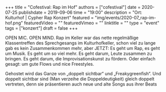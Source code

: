 +++
title = "Cofestival: Rap im Hof"
authors = ["cofestival"]
date = 2020-07-25
publishdate = 2019-09-06
time = "19:00"
description = "Ort: Kulturhof | Cypher Rap Konzert"
featured = "img/events/2020-07_rap-im-hof.png"
featuredVideo = ""
featuredVimeo = ""
linktitle = ""
type = "event"
tags = ["konzert"]
draft = false
+++

OPEN MIC. OPEN MIND. Rap im Keller war das nette regelmäßige Klassentreffen des Sprechgesangs im Kulturhofkeller, schon viel zu lange gab es kein Zusammenkommen mehr, aber JETZT:  Es geht um Rap, es geht um Musik. Es geht um so viel mehr. Es geht darum, Leute zusammen zu bringen. Es geht darum, die Improvisationskunst zu fördern. Oder einfach gesagt: um gute Flows und nice Freestyles.

Gehostet wird das Ganze von „doppelt sichtbar“ und „Freakygreenfish“.
Und doppelt sichtbar sind (Man verzeihe die Doppeldeutigkeit) gleich doppelt vertreten, denn sie präsentieren auch neue und alte Songs aus ihrer Beats
